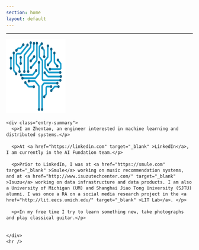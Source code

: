 ```yaml
---
section: home
layout: default
---
```


<div class="hfeed">
  <hr />
  <div class="hentry post no-border">
    <img src="/images/contents/NN.png" alt="Zhentao Xu" class="archive-thumbnail home-thumbnail" width="160" height="200" />

    <div class="entry-summary">
      <p>I am Zhentao, an engineer interested in machine learning and distributed systems.</p>

      <p>At <a href="https://linkedin.com" target="_blank" >LinkedIn</a>, I am currently in the AI Fundation team.</p>

      <p>Prior to LinkedIn, I was at <a href="https://smule.com" target="_blank" >Smule</a> working on music recommendation systems, and at <a href="http://www.isuzutechcenter.com/" target="_blank" >Isuzu</a> working on data infrastructure and data products. I am also a University of Michigan (UM) and Shanghai Jiao Tong University (SJTU) alumni. I was once a RA on a social media research project in the <a href="http://lit.eecs.umich.edu/" target="_blank" >LIT Lab</a>. </p>

      <p>In my free time I try to learn something new, take photographs and play classical guitar.</p>

      
    </div>
    <hr />
  </div>
</div> 
